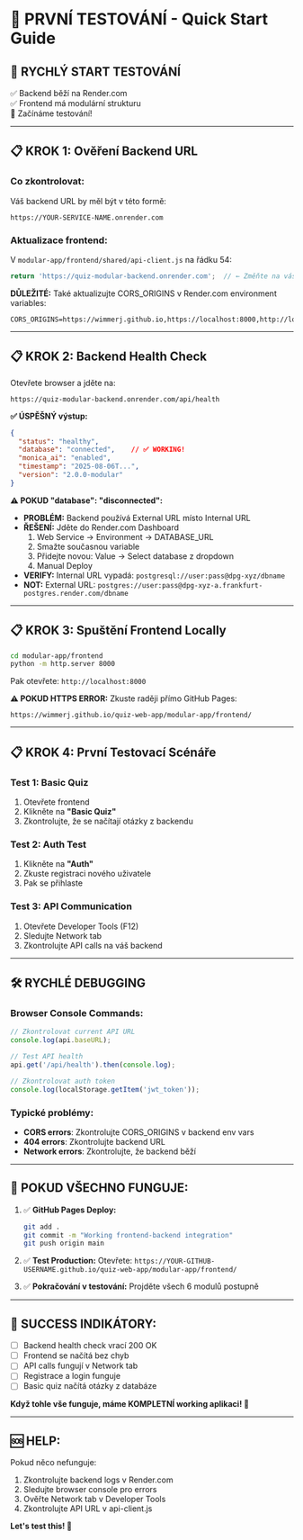 # 🚀 PRVNÍ TESTOVÁNÍ - Quick Start Guide

## 🎯 **RYCHLÝ START TESTOVÁNÍ**

✅ Backend běží na Render.com  
✅ Frontend má modulární strukturu  
🔄 Začínáme testování!

---

## 📋 **KROK 1: Ověření Backend URL**

### Co zkontrolovat:
Váš backend URL by měl být v této formě:
```
https://YOUR-SERVICE-NAME.onrender.com
```

### Aktualizace frontend:
V `modular-app/frontend/shared/api-client.js` na řádku 54:
```javascript
return 'https://quiz-modular-backend.onrender.com';  // ← Změňte na váš URL
```

**DŮLEŽITÉ:** Také aktualizujte CORS_ORIGINS v Render.com environment variables:
```
CORS_ORIGINS=https://wimmerj.github.io,https://localhost:8000,http://localhost:8000
```

---

## 📋 **KROK 2: Backend Health Check**

Otevřete browser a jděte na:
```
https://quiz-modular-backend.onrender.com/api/health
```

**✅ ÚSPĚŠNÝ výstup:**
```json
{
  "status": "healthy",
  "database": "connected",    // ✅ WORKING!
  "monica_ai": "enabled",
  "timestamp": "2025-08-06T...",
  "version": "2.0.0-modular"
}
```

**⚠️ POKUD "database": "disconnected":**
- **PROBLÉM:** Backend používá External URL místo Internal URL
- **ŘEŠENÍ:** Jděte do Render.com Dashboard
  1. Web Service → Environment → DATABASE_URL
  2. Smažte současnou variable
  3. Přidejte novou: Value → Select database z dropdown
  4. Manual Deploy
- **VERIFY:** Internal URL vypadá: `postgresql://user:pass@dpg-xyz/dbname`
- **NOT:** External URL: `postgres://user:pass@dpg-xyz-a.frankfurt-postgres.render.com/dbname`

---

## 📋 **KROK 3: Spuštění Frontend Locally**

```bash
cd modular-app/frontend
python -m http.server 8000
```

Pak otevřete: `http://localhost:8000`

**⚠️ POKUD HTTPS ERROR:**
Zkuste raději přímo GitHub Pages:
```
https://wimmerj.github.io/quiz-web-app/modular-app/frontend/
```

---

## 📋 **KROK 4: První Testovací Scénáře**

### Test 1: Basic Quiz
1. Otevřete frontend
2. Klikněte na **"Basic Quiz"**
3. Zkontrolujte, že se načítají otázky z backendu

### Test 2: Auth Test
1. Klikněte na **"Auth"**
2. Zkuste registraci nového uživatele
3. Pak se přihlaste

### Test 3: API Communication
1. Otevřete Developer Tools (F12)
2. Sledujte Network tab
3. Zkontrolujte API calls na váš backend

---

## 🛠️ **RYCHLÉ DEBUGGING**

### Browser Console Commands:
```javascript
// Zkontrolovat current API URL
console.log(api.baseURL);

// Test API health
api.get('/api/health').then(console.log);

// Zkontrolovat auth token
console.log(localStorage.getItem('jwt_token'));
```

### Typické problémy:
- **CORS errors**: Zkontrolujte CORS_ORIGINS v backend env vars
- **404 errors**: Zkontrolujte backend URL
- **Network errors**: Zkontrolujte, že backend běží

---

## 📱 **POKUD VŠECHNO FUNGUJE:**

1. ✅ **GitHub Pages Deploy:**
   ```bash
   git add .
   git commit -m "Working frontend-backend integration"
   git push origin main
   ```

2. ✅ **Test Production:**
   Otevřete: `https://YOUR-GITHUB-USERNAME.github.io/quiz-web-app/modular-app/frontend/`

3. ✅ **Pokračování v testování:**
   Projděte všech 6 modulů postupně

---

## 🎉 **SUCCESS INDIKÁTORY:**

- [ ] Backend health check vrací 200 OK
- [ ] Frontend se načítá bez chyb
- [ ] API calls fungují v Network tab
- [ ] Registrace a login funguje
- [ ] Basic quiz načítá otázky z databáze

**Když tohle vše funguje, máme KOMPLETNÍ working aplikaci! 🚀**

---

## 🆘 **HELP:**

Pokud něco nefunguje:
1. Zkontrolujte backend logs v Render.com
2. Sledujte browser console pro errors
3. Ověřte Network tab v Developer Tools
4. Zkontrolujte API URL v api-client.js

**Let's test this! 🧪**
